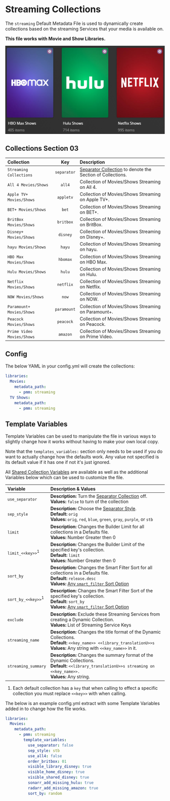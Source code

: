 # Streaming Collections

The `streaming` Default Metadata File is used to dynamically create collections based on the streaming Services that your media is available on.

**This file works with Movie and Show Libraries.**

![](../images/streaming.png)

## Collections Section 03

| Collection                 |     Key     | Description                                                                 |
|:---------------------------|:-----------:|:----------------------------------------------------------------------------|
| `Streaming Collections`    | `separator` | [Separator Collection](../separators) to denote the Section of Collections. |
| `All 4 Movies/Shows`       |   `all4`    | Collection of Movies/Shows Streaming on All 4.                              |
| `Apple TV+ Movies/Shows`   |  `appletv`  | Collection of Movies/Shows Streaming on Apple TV+.                          |
| `BET+ Movies/Shows`        |    `bet`    | Collection of Movies/Shows Streaming on BET+.                               |
| `BritBox Movies/Shows`     |  `britbox`  | Collection of Movies/Shows Streaming on BritBox.                            |
| `Disney+ Movies/Shows`     |  `disney`   | Collection of Movies/Shows Streaming on Disney+.                            |
| `hayu Movies/Shows`        |   `hayu`    | Collection of Movies/Shows Streaming on hayu.                               |
| `HBO Max Movies/Shows`     |  `hbomax`   | Collection of Movies/Shows Streaming on HBO Max.                            |
| `Hulu Movies/Shows`        |   `hulu`    | Collection of Movies/Shows Streaming on Hulu.                               |
| `Netflix Movies/Shows`     |  `netflix`  | Collection of Movies/Shows Streaming on Netflix.                            |
| `NOW Movies/Shows`         |    `now`    | Collection of Movies/Shows Streaming on NOW.                                |
| `Paramount+ Movies/Shows`  | `paramount` | Collection of Movies/Shows Streaming on Paramount+.                         |
| `Peacock Movies/Shows`     |  `peacock`  | Collection of Movies/Shows Streaming on Peacock.                            |
| `Prime Video Movies/Shows` |  `amazon`   | Collection of Movies/Shows Streaming on Prime Video.                        |

## Config

The below YAML in your config.yml will create the collections:

```yaml
libraries:
  Movies:
    metadata_path:
      - pmm: streaming
  TV Shows:
    metadata_path:
      - pmm: streaming
```

## Template Variables

Template Variables can be used to manipulate the file in various ways to slightly change how it works without having to make your own local copy.

Note that the `templates_variables:` section only needs to be used if you do want to actually change how the defaults work. Any value not specified is its default value if it has one if not it's just ignored.

All [Shared Collection Variables](../variables) are available as well as the additional Variables below which can be used to customize the file.

| Variable            | Description & Values                                                                                                                                                                                                 |
|:--------------------|:---------------------------------------------------------------------------------------------------------------------------------------------------------------------------------------------------------------------|
| `use_separator`     | **Description:** Turn the [Separator Collection](../separators) off.<br>**Values:** `false` to turn of the collection                                                                                                |
| `sep_style`         | **Description:** Choose the [Separator Style](../separators.md#separator-styles).<br>**Default:** `orig`<br>**Values:** `orig`, `red`, `blue`, `green`, `gray`, `purple`, or `stb`                                   |
| `limit`             | **Description:** Changes the Builder Limit for all collections in a Defaults file.<br>**Values:** Number Greater then 0                                                                                              |
| `limit_<<key>>`<sup>1</sup>     | **Description:** Changes the Builder Limit of the specified key's collection.<br>**Default:** `limit`<br>**Values:** Number Greater then 0                                                                           |
| `sort_by`           | **Description:** Changes the Smart Filter Sort for all collections in a Defaults file.<br>**Default:** `release.desc`<br>**Values:** [Any `smart_filter` Sort Option](../../metadata/builders/smart.md#sort-options) |
| `sort_by_<<key>>`<sup>1</sup>   | **Description:** Changes the Smart Filter Sort of the specified key's collection.<br>**Default:** `sort_by`<br>**Values:** [Any `smart_filter` Sort Option](../../metadata/builders/smart.md#sort-options)           |
| `exclude`           | **Description:** Exclude these Streaming Services from creating a Dynamic Collection.<br>**Values:** List of Streaming Service Keys                                                                                  |
| `streaming_name`    | **Description:** Changes the title format of the Dynamic Collections.<br>**Default:** `<<key_name>> <<library_translationU>>s`<br>**Values:** Any string with `<<key_name>>` in it.                                  |
| `streaming_summary` | **Description:** Changes the summary format of the Dynamic Collections.<br>**Default:** `<<library_translationU>>s streaming on <<key_name>>.`<br>**Values:** Any string.                                            |

1. Each default collection has a `key` that when calling to effect a specific collection you must replace `<<key>>` with when calling.

The below is an example config.yml extract with some Template Variables added in to change how the file works.

```yaml
libraries:
  Movies:
    metadata_path:
      - pmm: streaming
        template_variables:
          use_separator: false
          sep_style: stb
          use_all4: false
          order_britbox: 01
          visible_library_disney: true
          visible_home_disney: true
          visible_shared_disney: true
          sonarr_add_missing_hulu: true
          radarr_add_missing_amazon: true
          sort_by: random
```
